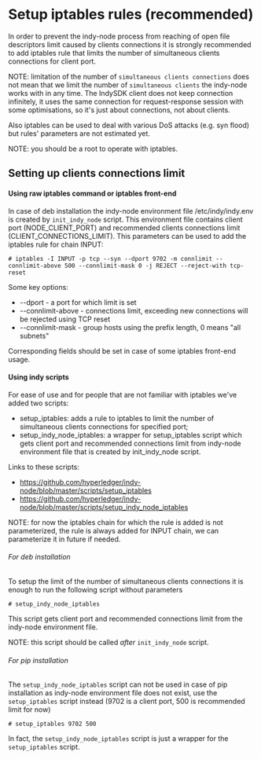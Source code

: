 # Setup iptables rules (recommended)

In order to prevent the indy-node process from reaching of open file descriptors limit caused by clients connections it is strongly
recommended to add iptables rule that limits the number of simultaneous clients connections for client port.

NOTE: limitation of the number of `simultaneous clients connections` does not mean that we limit the
number of `simultaneous clients` the indy-node works with in any time. The IndySDK client does not keep
connection infinitely, it uses the same connection for request-response session with some optimisations,
so it's just about connections, not about clients.

Also iptables can be used to deal with various DoS attacks (e.g. syn flood) but rules' parameters are not estimated yet.

NOTE: you should be a root to operate with iptables.


## Setting up clients connections limit

#### Using raw iptables command or iptables front-end

In case of deb installation the indy-node environment file /etc/indy/indy.env is created by `init_indy_node` script.
This environment file contains client port (NODE_CLIENT_PORT) and recommended clients connections limit (CLIENT_CONNECTIONS_LIMIT).
This parameters can be used to add the iptables rule for chain INPUT:

```
# iptables -I INPUT -p tcp --syn --dport 9702 -m connlimit --connlimit-above 500 --connlimit-mask 0 -j REJECT --reject-with tcp-reset
```
Some key options:
 - --dport - a port for which limit is set
 - --connlimit-above - connections limit, exceeding new connections will be rejected using TCP reset
 - --connlimit-mask - group hosts using the prefix length, 0 means "all subnets"

Corresponding fields should be set in case of some iptables front-end usage.


#### Using indy scripts

For ease of use and for people that are not familiar with iptables we've 
added two scripts:
 - setup_iptables: adds a rule to iptables to limit the number of simultaneous
 clients connections for specified port;
 - setup_indy_node_iptables: a wrapper for setup_iptables script which gets client
 port and recommended connections limit from indy-node environment file that is created by init_indy_node script.

Links to these scripts:

 - https://github.com/hyperledger/indy-node/blob/master/scripts/setup_iptables
 - https://github.com/hyperledger/indy-node/blob/master/scripts/setup_indy_node_iptables
 
NOTE: for now the iptables chain for which the rule is added is not parameterized,
the rule is always added for INPUT chain, we can parameterize it in future if needed. 

###### For deb installation
To setup the limit of the number of simultaneous clients connections it is enough to run the following script without parameters
```
# setup_indy_node_iptables
```
This script gets client port and recommended connections limit from the indy-node environment file.

NOTE: this script should be called *after* `init_indy_node` script.

###### For pip installation
The `setup_indy_node_iptables` script can not be used in case of pip installation as indy-node environment file does not exist,
use the `setup_iptables` script instead (9702 is a client port, 500 is recommended limit for now)
```
# setup_iptables 9702 500
```
In fact, the `setup_indy_node_iptables` script is just a wrapper for the `setup_iptables` script.
